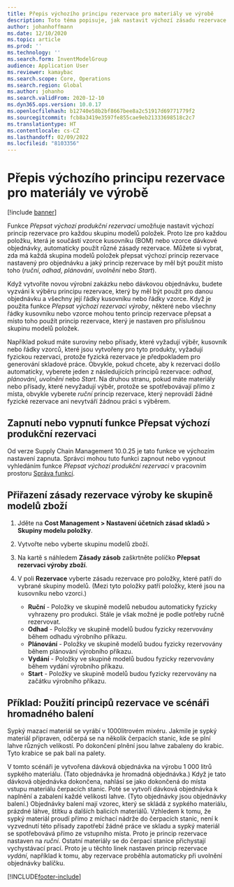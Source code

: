 ```yaml
---
title: Přepis výchozího principu rezervace pro materiály ve výrobě
description: Toto téma popisuje, jak nastavit výchozí zásadu rezervace pro každou skupinu modelů položek, takže pro každou položku, která je součástí vzorce kusovníku (BOM) nebo vzorce dávkové objednávky, lze automaticky použít různé zásady rezervace.
author: johanhoffmann
ms.date: 12/10/2020
ms.topic: article
ms.prod: ''
ms.technology: ''
ms.search.form: InventModelGroup
audience: Application User
ms.reviewer: kamaybac
ms.search.scope: Core, Operations
ms.search.region: Global
ms.author: johanho
ms.search.validFrom: 2020-12-10
ms.dyn365.ops.version: 10.0.17
ms.openlocfilehash: b12740e58b2bf8667bee8a2c51917d69771779f2
ms.sourcegitcommit: fcb8a3419e3597fe855cae9eb21333698518c2c7
ms.translationtype: HT
ms.contentlocale: cs-CZ
ms.lasthandoff: 02/09/2022
ms.locfileid: "8103356"
---
```

# <a name="override-the-default-reservation-principle-for-materials-in-production"></a>Přepis výchozího principu rezervace pro materiály ve výrobě

[!include [banner](../includes/banner.md)]

Funkce *Přepsat výchozí produkční rezervaci* umožňuje nastavit výchozí princip rezervace pro každou skupinu modelů položek. Proto lze pro každou položku, která je součástí vzorce kusovníku (BOM) nebo vzorce dávkové objednávky, automaticky použít různé zásady rezervace. Můžete si vybrat, zda má každá skupina modelů položek přepsat výchozí princip rezervace nastavený pro objednávku a jaký princip rezervace by měl být použit místo toho (*ruční*, *odhad*, *plánování*, *uvolnění* nebo *Start*).

Když vytvoříte novou výrobní zakázku nebo dávkovou objednávku, budete vyzváni k výběru principu rezervace, který by měl být použit pro danou objednávku a všechny její řádky kusovníku nebo řádky vzorce. Když je použita funkce *Přepsat výchozí rezervaci výroby*, některé nebo všechny řádky kusovníku nebo vzorce mohou tento princip rezervace přepsat a místo toho použít princip rezervace, který je nastaven pro příslušnou skupinu modelů položek.

Například pokud máte suroviny nebo přísady, které vyžadují výběr, kusovník nebo řádky vzorců, které jsou vytvořeny pro tyto produkty, vyžadují fyzickou rezervaci, protože fyzická rezervace je předpokladem pro generování skladové práce. Obvykle, pokud chcete, aby k rezervaci došlo automaticky, vyberete jeden z následujících principů rezervace: *odhad*, *plánování*, *uvolnění* nebo *Start*. Na druhou stranu, pokud máte materiály nebo přísady, které nevyžadují výběr, protože se spotřebovávají přímo z místa, obvykle vyberete *ruční* princip rezervace, který neprovádí žádné fyzické rezervace ani nevytváří žádnou práci s výběrem.

## <a name="turn-the-override-default-production-reservation-feature-on-or-off"></a>Zapnutí nebo vypnutí funkce Přepsat výchozí produkční rezervaci

Od verze Supply Chain Management 10.0.25 je tato funkce ve výchozím nastavení zapnuta. Správci mohou tuto funkci zapnout nebo vypnout vyhledáním funkce *Přepsat výchozí produkční rezervaci* v pracovním prostoru [Správa funkcí](../../fin-ops-core/fin-ops/get-started/feature-management/feature-management-overview.md).

## <a name="assign-a-production-reservation-policy-to-an-item-model-group"></a>Přiřazení zásady rezervace výroby ke skupině modelů zboží

1. Jděte na **Cost Management \> Nastavení účetních zásad skladů \> Skupiny modelu položky**.
1. Vytvořte nebo vyberte skupinu modelů zboží.
1. Na kartě s náhledem **Zásady zásob** zaškrtněte políčko **Přepsat rezervaci výroby zboží**.
1. V poli **Rezervace** vyberte zásadu rezervace pro položky, které patří do vybrané skupiny modelů. (Mezi tyto položky patří položky, které jsou na kusovníku nebo vzorci.)

    - **Ruční** - Položky ve skupině modelů nebudou automaticky fyzicky vyhrazeny pro produkci. Stále je však možné je podle potřeby ručně rezervovat.
    - **Odhad** - Položky ve skupině modelů budou fyzicky rezervovány během odhadu výrobního příkazu.
    - **Plánování** - Položky ve skupině modelů budou fyzicky rezervovány během plánování výrobního příkazu.
    - **Vydání** - Položky ve skupině modelů budou fyzicky rezervovány během vydání výrobního příkazu.
    - **Start** - Položky ve skupině modelů budou fyzicky rezervovány na začátku výrobního příkazu.

## <a name="example-using-reservation-principles-in-a-bulkpack-scenario"></a>Příklad: Použití principů rezervace ve scénáři hromadného balení

Sypký mazací materiál se vyrábí v 1000litrovém mixéru. Jakmile je sypký materiál připraven, odčerpá se na několik čerpacích stanic, kde se plní lahve různých velikostí. Po dokončení plnění jsou lahve zabaleny do krabic. Tyto krabice se pak balí na palety.

V tomto scénáři je vytvořena dávková objednávka na výrobu 1 000 litrů sypkého materiálu. (Tato objednávka je hromadná objednávka.) Když je tato dávková objednávka dokončena, nahlásí se jako dokončená do místa vstupu materiálu čerpacích stanic. Poté se vytvoří dávková objednávka k naplnění a zabalení každé velikosti lahve. (Tyto objednávky jsou objednávky balení.) Objednávky balení mají vzorec, který se skládá z sypkého materiálu, prázdné láhve, štítku a dalších balicích materiálů. Vzhledem k tomu, že sypký materiál proudí přímo z míchací nádrže do čerpacích stanic, není k vyzvednutí této přísady zapotřebí žádné práce ve skladu a sypký materiál se spotřebovává přímo ze vstupního místa. Proto je princip rezervace nastaven na *ruční*. Ostatní materiály se do čerpací stanice přichystají vychystávací prací. Proto je u těchto linek nastaven princip rezervace *vydání*, například k tomu, aby rezervace proběhla automaticky při uvolnění objednávky balíčku.


[!INCLUDE[footer-include](../../includes/footer-banner.md)]